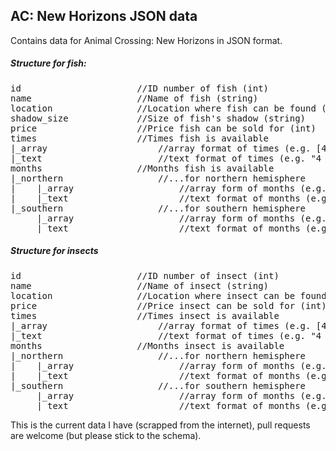 <h2>AC: New Horizons JSON data</h2>
<p>Contains data for Animal Crossing: New Horizons in JSON format.</p>

<h5>Structure for fish:</h5>
<pre>
id                      //ID number of fish (int)
name                    //Name of fish (string)
location                //Location where fish can be found (string)
shadow_size             //Size of fish's shadow (string)
price                   //Price fish can be sold for (int)
times                   //Times fish is available
|_array                     //array format of times (e.g. [4, 5, 6, 7, 8])
|_text                      //text format of times (e.g. "4 a.m. - 9 a.m.")
months                  //Months fish is available
|_northern                  //...for northern hemisphere
|    |_array                    //array form of months (e.g. [1, 2, 3, 4])
|    |_text                     //text format of months (e.g. "January - April")
|_southern                  //...for southern hemisphere
     |_array                    //array form of months (e.g. [1, 2, 3, 4])
     |_text                     //text format of months (e.g. "January - April")
</pre>

<h5>Structure for insects</h5>
<pre>
id                      //ID number of insect (int)
name                    //Name of insect (string)
location                //Location where insect can be found (string)
price                   //Price insect can be sold for (int)
times                   //Times insect is available
|_array                     //array format of times (e.g. [4, 5, 6, 7, 8])
|_text                      //text format of times (e.g. "4 a.m. - 9 a.m.")
months                  //Months insect is available
|_northern                  //...for northern hemisphere
|    |_array                    //array form of months (e.g. [1, 2, 3, 4])
|    |_text                     //text format of months (e.g. "January - April")
|_southern                  //...for southern hemisphere
     |_array                    //array form of months (e.g. [1, 2, 3, 4])
     |_text                     //text format of months (e.g. "January - April")
</pre>

<p>This is the current data I have (scrapped from the internet), pull requests are welcome (but please stick to the schema).

